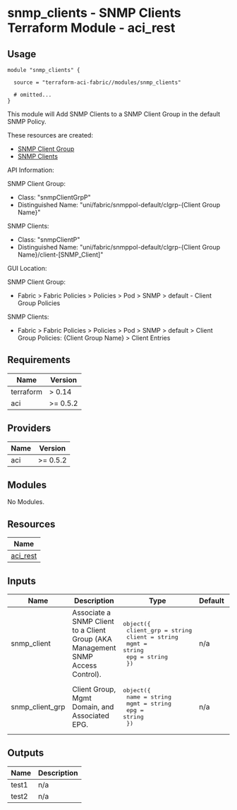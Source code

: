 # snmp_clients - SNMP Clients Terraform Module - aci_rest

## Usage

```hcl
module "snmp_clients" {

  source = "terraform-aci-fabric//modules/snmp_clients"

  # omitted...
}
```

This module will Add SNMP Clients to a SNMP Client Group in the default SNMP Policy.

These resources are created:

* [SNMP Client Group](https://registry.terraform.io/providers/CiscoDevNet/aci/latest/docs/resources/rest)
* [SNMP Clients](https://registry.terraform.io/providers/CiscoDevNet/aci/latest/docs/resources/rest)

API Information:

SNMP Client Group:

* Class: "snmpClientGrpP"
* Distinguished Name: "uni/fabric/snmppol-default/clgrp-{Client Group Name}"

SNMP Clients:

* Class: "snmpClientP"
* Distinguished Name: "uni/fabric/snmppol-default/clgrp-{Client Group Name}/client-[SNMP_Client]"

GUI Location:

SNMP Client Group:

* Fabric > Fabric Policies > Policies > Pod > SNMP > default - Client Group Policies

SNMP Clients:

* Fabric > Fabric Policies > Policies > Pod > SNMP > default > Client Group Policies: {Client Group Name} > Client Entries

<!-- BEGINNING OF PRE-COMMIT-TERRAFORM DOCS HOOK -->
## Requirements

| Name | Version |
|------|---------|
| terraform | > 0.14 |
| aci | >= 0.5.2 |

## Providers

| Name | Version |
|------|---------|
| aci | >= 0.5.2 |

## Modules

No Modules.

## Resources

| Name |
|------|
| [aci_rest](https://registry.terraform.io/providers/ciscodevnet/aci/0.5.2/docs/resources/rest) |

## Inputs

| Name | Description | Type | Default | Required |
|------|-------------|------|---------|:--------:|
| snmp\_client | Associate a SNMP Client to a Client Group (AKA Management SNMP Access Control). | <pre>object({<br>    client_grp = string<br>    client     = string<br>    mgmt       = string<br>    epg        = string<br>  })</pre> | n/a | yes |
| snmp\_client\_grp | Client Group, Mgmt Domain, and Associated EPG. | <pre>object({<br>    name = string<br>    mgmt = string<br>    epg  = string<br>  })</pre> | n/a | yes |

## Outputs

| Name | Description |
|------|-------------|
| test1 | n/a |
| test2 | n/a |
<!-- END OF PRE-COMMIT-TERRAFORM DOCS HOOK -->